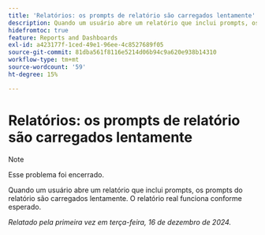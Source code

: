 ```yaml
---
title: 'Relatórios: os prompts de relatório são carregados lentamente'
description: Quando um usuário abre um relatório que inclui prompts, os prompts do relatório são carregados lentamente. O relatório real funciona conforme esperado.
hidefromtoc: true
feature: Reports and Dashboards
exl-id: a423177f-1ced-49e1-96ee-4c8527689f05
source-git-commit: 81dba561f8116e5214d06b94c9a620e938b14310
workflow-type: tm+mt
source-wordcount: '59'
ht-degree: 15%

---
```


# Relatórios: os prompts de relatório são carregados lentamente

>[!NOTE]
>
>Esse problema foi encerrado.

Quando um usuário abre um relatório que inclui prompts, os prompts do relatório são carregados lentamente. O relatório real funciona conforme esperado.

_Relatado pela primeira vez em terça-feira, 16 de dezembro de 2024._
